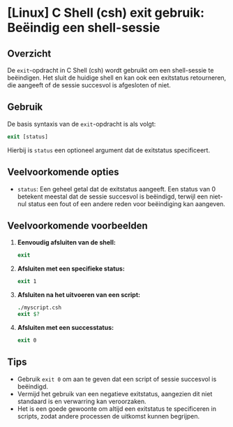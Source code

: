 # [Linux] C Shell (csh) exit gebruik: Beëindig een shell-sessie

## Overzicht
De `exit`-opdracht in C Shell (csh) wordt gebruikt om een shell-sessie te beëindigen. Het sluit de huidige shell en kan ook een exitstatus retourneren, die aangeeft of de sessie succesvol is afgesloten of niet.

## Gebruik
De basis syntaxis van de `exit`-opdracht is als volgt:

```csh
exit [status]
```

Hierbij is `status` een optioneel argument dat de exitstatus specificeert.

## Veelvoorkomende opties
- `status`: Een geheel getal dat de exitstatus aangeeft. Een status van 0 betekent meestal dat de sessie succesvol is beëindigd, terwijl een niet-nul status een fout of een andere reden voor beëindiging kan aangeven.

## Veelvoorkomende voorbeelden

1. **Eenvoudig afsluiten van de shell:**
   ```csh
   exit
   ```

2. **Afsluiten met een specifieke status:**
   ```csh
   exit 1
   ```

3. **Afsluiten na het uitvoeren van een script:**
   ```csh
   ./myscript.csh
   exit $?
   ```

4. **Afsluiten met een successtatus:**
   ```csh
   exit 0
   ```

## Tips
- Gebruik `exit 0` om aan te geven dat een script of sessie succesvol is beëindigd.
- Vermijd het gebruik van een negatieve exitstatus, aangezien dit niet standaard is en verwarring kan veroorzaken.
- Het is een goede gewoonte om altijd een exitstatus te specificeren in scripts, zodat andere processen de uitkomst kunnen begrijpen.